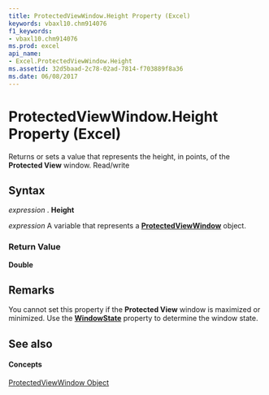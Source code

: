 ```yaml
---
title: ProtectedViewWindow.Height Property (Excel)
keywords: vbaxl10.chm914076
f1_keywords:
- vbaxl10.chm914076
ms.prod: excel
api_name:
- Excel.ProtectedViewWindow.Height
ms.assetid: 32d5baad-2c78-02ad-7814-f703889f8a36
ms.date: 06/08/2017
---
```



# ProtectedViewWindow.Height Property (Excel)

Returns or sets a value that represents the height, in points, of the  **Protected View** window. Read/write


## Syntax

 _expression_ . **Height**

 _expression_ A variable that represents a **[ProtectedViewWindow](protectedviewwindow-object-excel.md)** object.


### Return Value

 **Double**


## Remarks

You cannot set this property if the  **Protected View** window is maximized or minimized. Use the **[WindowState](protectedviewwindow-windowstate-property-excel.md)** property to determine the window state.


## See also


#### Concepts


[ProtectedViewWindow Object](protectedviewwindow-object-excel.md)


